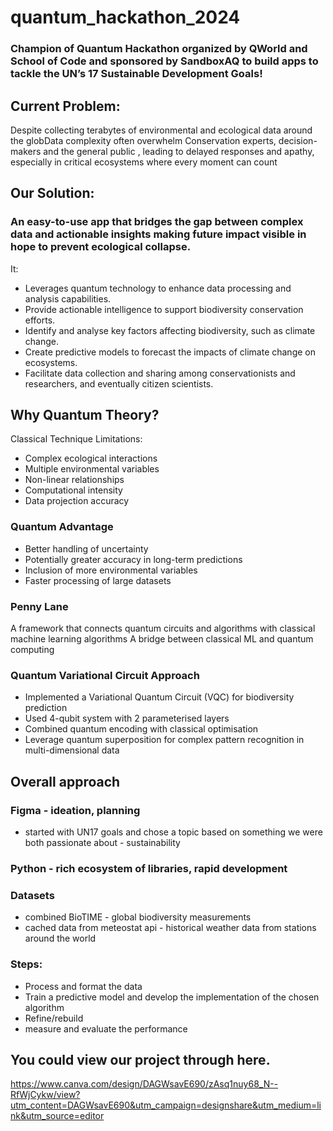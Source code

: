 # quantum_hackathon_2024

### Champion of Quantum Hackathon organized by QWorld and School of Code and sponsored by SandboxAQ to build apps to tackle the UN’s 17 Sustainable Development Goals!

## Current Problem: 
Despite collecting terabytes of environmental and ecological data around the globData complexity often overwhelm Conservation experts, decision-makers and the general public , leading to delayed responses and apathy, especially in critical ecosystems where every moment can count

## Our Solution:

### An easy-to-use app that bridges the gap between complex data and actionable insights making future impact visible in hope to prevent ecological collapse.
It: 
- Leverages quantum technology to enhance data processing and analysis capabilities.
- Provide actionable intelligence to support biodiversity conservation efforts.
- Identify and analyse key factors affecting biodiversity, such as climate change.
- Create predictive models to forecast the impacts of climate change on ecosystems.
- Facilitate data collection and sharing among conservationists and researchers, and eventually citizen scientists.

## Why Quantum Theory?
Classical Technique Limitations:
- Complex ecological interactions
- Multiple environmental variables
- Non-linear relationships
- Computational intensity
- Data projection accuracy

### Quantum Advantage
- Better handling of uncertainty
- Potentially greater accuracy in long-term predictions
- Inclusion of more environmental variables
- Faster processing of large datasets

### Penny Lane 
A framework that connects quantum circuits and algorithms with classical machine learning algorithms
A bridge between classical ML and quantum computing

### Quantum Variational Circuit Approach
- Implemented a Variational Quantum Circuit (VQC) for biodiversity prediction
- Used 4-qubit system with 2 parameterised layers
- Combined quantum encoding with classical optimisation
- Leverage quantum superposition for complex pattern recognition in multi-dimensional data

## Overall approach

### Figma - ideation, planning
- started with UN17 goals and chose a topic based on something we were both passionate about - sustainability

### Python - rich ecosystem of libraries, rapid development

### Datasets
- combined BioTIME - global biodiversity measurements
- cached data from meteostat api - historical weather data from stations around the world

### Steps:
- Process and format the data
- Train a predictive model and develop the implementation of the chosen algorithm
- Refine/rebuild
- measure and evaluate the performance

## You could view our project through here. 

https://www.canva.com/design/DAGWsavE690/zAsq1nuy68_N--RfWjCykw/view?utm_content=DAGWsavE690&utm_campaign=designshare&utm_medium=link&utm_source=editor
